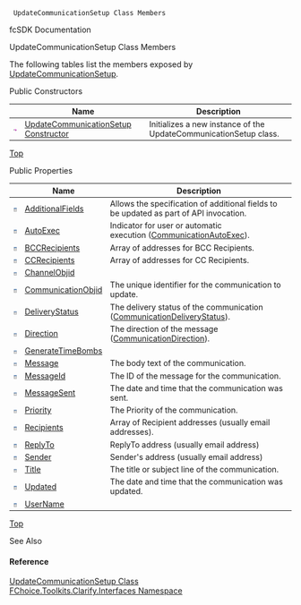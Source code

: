 ﻿     UpdateCommunicationSetup Class Members                                                   

fcSDK Documentation

UpdateCommunicationSetup Class Members

The following tables list the members exposed by [UpdateCommunicationSetup](FChoice.Toolkits.Clarify~FChoice.Toolkits.Clarify.Interfaces.UpdateCommunicationSetup.md).

Public Constructors

|   | Name | Description |
| --- | --- | --- |
| ![Public Constructor](dotnetimages/publicConstructor.png) | [UpdateCommunicationSetup Constructor](FChoice.Toolkits.Clarify~FChoice.Toolkits.Clarify.Interfaces.UpdateCommunicationSetup~_ctor.md) | Initializes a new instance of the UpdateCommunicationSetup class.   |

[Top](#top)

Public Properties

|   | Name | Description |
| --- | --- | --- |
| ![Public Property](dotnetimages/publicProperty.png) | [AdditionalFields](FChoice.Toolkits.Clarify~FChoice.Toolkits.Clarify.Interfaces.UpdateCommunicationSetup~AdditionalFields.md) | Allows the specification of additional fields to be updated as part of API invocation.   |
| ![Public Property](dotnetimages/publicProperty.png) | [AutoExec](FChoice.Toolkits.Clarify~FChoice.Toolkits.Clarify.Interfaces.UpdateCommunicationSetup~AutoExec.md) | Indicator for user or automatic execution ([CommunicationAutoExec](FChoice.Toolkits.Clarify~FChoice.Toolkits.Clarify.CommunicationAutoExec.md)).   |
| ![Public Property](dotnetimages/publicProperty.png) | [BCCRecipients](FChoice.Toolkits.Clarify~FChoice.Toolkits.Clarify.Interfaces.UpdateCommunicationSetup~BCCRecipients.md) | Array of addresses for BCC Recipients.   |
| ![Public Property](dotnetimages/publicProperty.png) | [CCRecipients](FChoice.Toolkits.Clarify~FChoice.Toolkits.Clarify.Interfaces.UpdateCommunicationSetup~CCRecipients.md) | Array of addresses for CC Recipients.   |
| ![Public Property](dotnetimages/publicProperty.png) | [ChannelObjid](FChoice.Toolkits.Clarify~FChoice.Toolkits.Clarify.Interfaces.UpdateCommunicationSetup~ChannelObjid.md) |   |
| ![Public Property](dotnetimages/publicProperty.png) | [CommunicationObjid](FChoice.Toolkits.Clarify~FChoice.Toolkits.Clarify.Interfaces.UpdateCommunicationSetup~CommunicationObjid.md) | The unique identifier for the communication to update.   |
| ![Public Property](dotnetimages/publicProperty.png) | [DeliveryStatus](FChoice.Toolkits.Clarify~FChoice.Toolkits.Clarify.Interfaces.UpdateCommunicationSetup~DeliveryStatus.md) | The delivery status of the communication ([CommunicationDeliveryStatus](FChoice.Toolkits.Clarify~FChoice.Toolkits.Clarify.CommunicationDeliveryStatus.md)).   |
| ![Public Property](dotnetimages/publicProperty.png) | [Direction](FChoice.Toolkits.Clarify~FChoice.Toolkits.Clarify.Interfaces.UpdateCommunicationSetup~Direction.md) | The direction of the message ([CommunicationDirection](FChoice.Toolkits.Clarify~FChoice.Toolkits.Clarify.CommunicationDirection.md)).   |
| ![Public Property](dotnetimages/publicProperty.png) | [GenerateTimeBombs](FChoice.Toolkits.Clarify~FChoice.Toolkits.Clarify.Interfaces.UpdateCommunicationSetup~GenerateTimeBombs.md) |   |
| ![Public Property](dotnetimages/publicProperty.png) | [Message](FChoice.Toolkits.Clarify~FChoice.Toolkits.Clarify.Interfaces.UpdateCommunicationSetup~Message.md) | The body text of the communication.   |
| ![Public Property](dotnetimages/publicProperty.png) | [MessageId](FChoice.Toolkits.Clarify~FChoice.Toolkits.Clarify.Interfaces.UpdateCommunicationSetup~MessageId.md) | The ID of the message for the communication.   |
| ![Public Property](dotnetimages/publicProperty.png) | [MessageSent](FChoice.Toolkits.Clarify~FChoice.Toolkits.Clarify.Interfaces.UpdateCommunicationSetup~MessageSent.md) | The date and time that the communication was sent.   |
| ![Public Property](dotnetimages/publicProperty.png) | [Priority](FChoice.Toolkits.Clarify~FChoice.Toolkits.Clarify.Interfaces.UpdateCommunicationSetup~Priority.md) | The Priority of the communication.   |
| ![Public Property](dotnetimages/publicProperty.png) | [Recipients](FChoice.Toolkits.Clarify~FChoice.Toolkits.Clarify.Interfaces.UpdateCommunicationSetup~Recipients.md) | Array of Recipient addresses (usually email addresses).   |
| ![Public Property](dotnetimages/publicProperty.png) | [ReplyTo](FChoice.Toolkits.Clarify~FChoice.Toolkits.Clarify.Interfaces.UpdateCommunicationSetup~ReplyTo.md) | ReplyTo address (usually email address)   |
| ![Public Property](dotnetimages/publicProperty.png) | [Sender](FChoice.Toolkits.Clarify~FChoice.Toolkits.Clarify.Interfaces.UpdateCommunicationSetup~Sender.md) | Sender's address (usually email address)   |
| ![Public Property](dotnetimages/publicProperty.png) | [Title](FChoice.Toolkits.Clarify~FChoice.Toolkits.Clarify.Interfaces.UpdateCommunicationSetup~Title.md) | The title or subject line of the communication.   |
| ![Public Property](dotnetimages/publicProperty.png) | [Updated](FChoice.Toolkits.Clarify~FChoice.Toolkits.Clarify.Interfaces.UpdateCommunicationSetup~Updated.md) | The date and time that the communication was updated.   |
| ![Public Property](dotnetimages/publicProperty.png) | [UserName](FChoice.Toolkits.Clarify~FChoice.Toolkits.Clarify.Interfaces.UpdateCommunicationSetup~UserName.md) |   |

[Top](#top)

See Also

#### Reference

[UpdateCommunicationSetup Class](FChoice.Toolkits.Clarify~FChoice.Toolkits.Clarify.Interfaces.UpdateCommunicationSetup.md)  
[FChoice.Toolkits.Clarify.Interfaces Namespace](FChoice.Toolkits.Clarify~FChoice.Toolkits.Clarify.Interfaces_namespace.md)